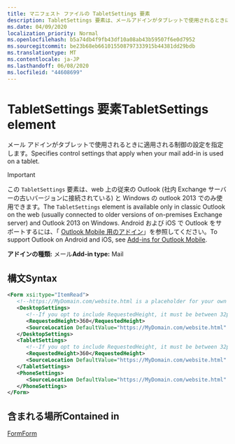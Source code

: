 ```yaml
---
title: マニフェスト ファイルの TabletSettings 要素
description: TabletSettings 要素は、メールアドインがタブレットで使用されるときに適用する制御の設定を指定します。
ms.date: 04/09/2020
localization_priority: Normal
ms.openlocfilehash: b5a74db4f9fb43df10a08ab43b59507f6e0d7952
ms.sourcegitcommit: be23b68eb661015508797333915b44381dd29bdb
ms.translationtype: MT
ms.contentlocale: ja-JP
ms.lasthandoff: 06/08/2020
ms.locfileid: "44608699"
---
```

# <a name="tabletsettings-element"></a><span data-ttu-id="fede6-103">TabletSettings 要素</span><span class="sxs-lookup"><span data-stu-id="fede6-103">TabletSettings element</span></span>

<span data-ttu-id="fede6-104">メール アドインがタブレットで使用されるときに適用される制御の設定を指定します。</span><span class="sxs-lookup"><span data-stu-id="fede6-104">Specifies control settings that apply when your mail add-in is used on a tablet.</span></span>

> [!IMPORTANT]
> <span data-ttu-id="fede6-105">この `TabletSettings` 要素は、web 上の従来の Outlook (社内 Exchange サーバーの古いバージョンに接続されている) と Windows の outlook 2013 でのみ使用できます。</span><span class="sxs-lookup"><span data-stu-id="fede6-105">The `TabletSettings` element is available only in classic Outlook on the web (usually connected to older versions of on-premises Exchange server) and Outlook 2013 on Windows.</span></span> <span data-ttu-id="fede6-106">Android および iOS で Outlook をサポートするには、「 [Outlook Mobile 用のアドイン](../../outlook/outlook-mobile-addins.md)」を参照してください。</span><span class="sxs-lookup"><span data-stu-id="fede6-106">To support Outlook on Android and iOS, see [Add-ins for Outlook Mobile](../../outlook/outlook-mobile-addins.md).</span></span>

<span data-ttu-id="fede6-107">**アドインの種類:** メール</span><span class="sxs-lookup"><span data-stu-id="fede6-107">**Add-in type:** Mail</span></span>

## <a name="syntax"></a><span data-ttu-id="fede6-108">構文</span><span class="sxs-lookup"><span data-stu-id="fede6-108">Syntax</span></span>

```XML
<Form xsi:type="ItemRead">
   <!--https://MyDomain.com/website.html is a placeholder for your own add-in website.-->
   <DesktopSettings>
      <!--If you opt to include RequestedHeight, it must be between 32px to 450px, inclusive.-->
      <RequestedHeight>360</RequestedHeight>
      <SourceLocation DefaultValue="https://MyDomain.com/website.html" />
   </DesktopSettings>
   <TabletSettings>
      <!--If you opt to include RequestedHeight, it must be between 32px to 450px, inclusive.-->
      <RequestedHeight>360</RequestedHeight>
      <SourceLocation DefaultValue="https://MyDomain.com/website.html" />
   </TabletSettings>
   <PhoneSettings>
      <SourceLocation DefaultValue="https://MyDomain.com/website.html" />
   </PhoneSettings>
</Form>
```

## <a name="contained-in"></a><span data-ttu-id="fede6-109">含まれる場所</span><span class="sxs-lookup"><span data-stu-id="fede6-109">Contained in</span></span>

[<span data-ttu-id="fede6-110">Form</span><span class="sxs-lookup"><span data-stu-id="fede6-110">Form</span></span>](form.md)
